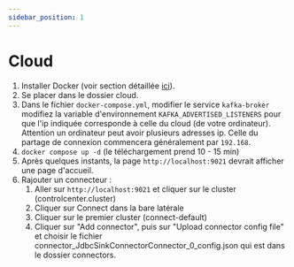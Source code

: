 ```yaml
---
sidebar_position: 1
---
```


# Cloud
1. Installer Docker (voir section détaillée [ici](../installation/docker)).
2. Se placer dans le dossier cloud.
3. Dans le fichier `docker-compose.yml`, modifier le service `kafka-broker` modifiez la variable d'environnement `KAFKA_ADVERTISED_LISTENERS` pour que l'ip indiquée corresponde à celle du cloud (de votre ordinateur). Attention un ordinateur peut avoir plusieurs adresses ip. Celle du partage de connexion commencera généralement par `192.168`.
4.  `docker compose up -d` (le téléchargement prend 10 - 15 min)
5. Après quelques instants, la page `http://localhost:9021` devrait afficher une page d'accueil.
6. Rajouter un connecteur :
    1. Aller sur `http://localhost:9021` et cliquer sur le cluster (controlcenter.cluster)
    2. Cliquer sur Connect dans la bare latérale
    3. Cliquer sur le premier cluster (connect-default)
    4. Cliquer sur "Add connector", puis sur "Upload connector config file" et choisir le fichier connector_JdbcSinkConnectorConnector_0_config.json qui est dans le dossier connectors.